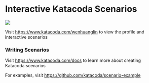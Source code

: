 # Interactive Katacoda Scenarios

[![](http://shields.katacoda.com/katacoda/wenhuanglin/count.svg)](https://www.katacoda.com/wenhuanglin "Get your profile on Katacoda.com")

Visit https://www.katacoda.com/wenhuanglin to view the profile and interactive scenarios

### Writing Scenarios
Visit https://www.katacoda.com/docs to learn more about creating Katacoda scenarios

For examples, visit https://github.com/katacoda/scenario-example
